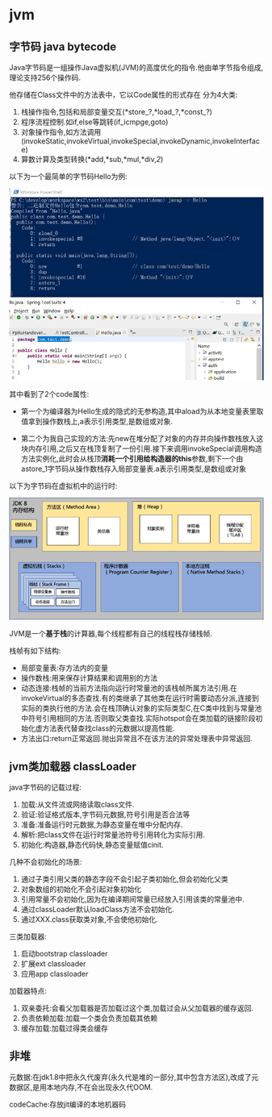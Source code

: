 # **jvm**

## 字节码 java bytecode

Java字节码是一组操作Java虚拟机(JVM)的高度优化的指令.他由单字节指令组成,理论支持256个操作码.

他存储在Class文件中的方法表中，它以Code属性的形式存在
分为4大类:

1. 栈操作指令,包括和局部变量交互(*store_?,*load_?,*const_?)
2. 程序流程控制.如if,else等跳转(if_icmpge,goto)
3. 对象操作指令,如方法调用(invokeStatic,invokeVirtual,invokeSpecial,invokeDynamic,invokeInterface)
4. 算数计算及类型转换(*add,*sub,*mul,*div,*2*)

以下为一个最简单的字节码Hello为例:

![bc](pic/bytecode/1.jpg)

其中看到了2个code属性:

* 第一个为编译器为Hello生成的隐式的无参构造,其中aload为从本地变量表里取值拿到操作数栈上,a表示引用类型,是数组或对象.

* 第二个为我自己实现的方法:先new在堆分配了对象的内存并向操作数栈放入这块内存引用,之后又在栈顶复制了一份引用.接下来调用invokeSpecial调用构造方法实例化,此时会从栈顶**消耗一个引用给构造器的this**参数,剩下一个由astore_1字节码从操作数栈存入局部变量表.a表示引用类型,是数组或对象

以下为字节码在虚拟机中的运行时:

![rt](pic/bytecode/2.png)

JVM是一个**基于栈**的计算器,每个线程都有自己的线程栈存储栈帧.

栈帧有如下结构:

* 局部变量表:存方法内的变量
* 操作数栈:用来保存计算结果和调用别的方法
* 动态连接:栈帧的当前方法指向运行时常量池的该栈帧所属方法引用.在invokeVirtual的多态查找.有的类继承了其他类在运行时需要动态分派,连接到实际的类执行他的方法.会在栈顶确认对象的实际类型C,在C类中找到与常量池中符号引用相同的方法.否则取父类查找.实际hotspot会在类加载的链接阶段初始化虚方法表代替查找class的元数据以提高性能.
* 方法出口:return正常返回.抛出异常且不在该方法的异常处理表中异常返回.

## jvm类加载器 classLoader

java字节码的记载过程:

1. 加载:从文件流或网络读取class文件.
2. 验证:验证格式版本,字节码元数据,符号引用是否合法等
3. 准备:准备运行时元数据,为静态变量在堆中分配内存.
4. 解析:把class文件在运行时常量池符号引用转化为实际引用.
5. 初始化:构造器,静态代码快,静态变量赋值cinit.

几种不会初始化的场景:

1. 通过子类引用父类的静态字段不会引起子类初始化,但会初始化父类
2. 对象数组的初始化不会引起对象初始化
3. 引用常量不会初始化,因为在编译期间常量已经放入引用该类的常量池中.
4. 通过classLoader默认loadClass方法不会初始化.
5. 通过XXX.class获取类对象,不会使他初始化.

三类加载器:

1. 启动bootstrap classloader
2. 扩展ext classloader
3. 应用app classloader

加载器特点:

1. 双亲委托:会看父加载器是否加载过这个类,加载过会从父加载器的缓存返回.
2. 负责依赖加载:加载一个类会负责加载其依赖
3. 缓存加载:加载过得类会缓存

## 非堆 

元数据:在jdk1.8中把永久代废弃(永久代是堆的一部分,其中包含方法区),改成了元数据区,是用本地内存,不在会出现永久代OOM.

codeCache:存放jit编译的本地机器码



 